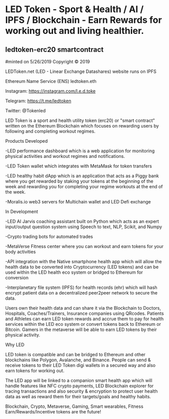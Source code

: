 # LED Token - Sport & Health / AI / IPFS / Blockchain - Earn Rewards for working out and living healthier.
## ledtoken-erc20 smartcontract
#minted on 5/26/2019
Copyright © 2019

LEDToken.net
(LED - Linear Exchange Datashares)
website runs on IPFS

Ethereum Name Service (ENS)
ledtoken.eth

Instagram: https://instagram.com/l.e.d.toke

Telegram: 
https://t.me/ledtoken

Twitter:
@Tokenled


LED Token is a sport and health utility token (erc20) or "smart contract" written on the Ethereum Blockchain which focuses on rewarding users by following and completing workout regimes.


Products Developed

-LED performance dashboard which is a web application for monitoring physical activities and workout regimes and notifications. 

-LED Token wallet which integrates with MetaMask for token transfers

-LED healthy habit dApp which is an application that acts as a Piggy bank where you get rewarded by staking your tokens at the beginning of the week and rewarding you for completing your regime workouts at the end of the week.

-Moralis.io web3 servers for Multichain wallet and LED Defi exchange



In Development

-LED AI Jarvis coaching assistant built on Python which acts as an expert input/output question system using Speech to text, NLP, Scikit, and Numpy

-Crypto trading bots for automated trades

-MetaVerse Fitness center where you can workout and earn tokens for your body activities

-API integration with the Native smartphone health app which will allow the health data to be converted into Cryptocurrency (LED tokens) and can be used within the LED health eco system or bridged to Ethereum for conversion

-Interplanetary file system (IPFS) for health records (ehr) which will hash encrypt patient data on a decentralized peer2peer network to secure the data. 


Users own their health data and can share it via the Blockchain to Doctors, Hospitals, Coaches/Trainers, Insurance companies using QRcodes. Patients and Athletes can earn LED token rewards and accrue them to pay for health services within the LED eco system or convert tokens back to Ethereum or Bitcoin. Gamers in the metaverse will be able to earn LED tokens by their physical activity.


Why LED

LED token is compatible and can be bridged to Ethereum and other blockchains like Polygon, Avalanche, and Binance. People can send & receive tokens to their LED Token digi wallets in a secured way and also earn tokens for working out. 

The LED app will be linked to a companion smart health app which will handle features like NFC crypto payments, LED Blockchain explorer for tracing transactions and also security & encryption to protect user health data as well as reward them for their targets/goals and healthy habits.

Blockchain, Crypto, Metaverse, Gaming, Smart wearables, Fitness Earn/Rewards/Incentive tokens are the future!
